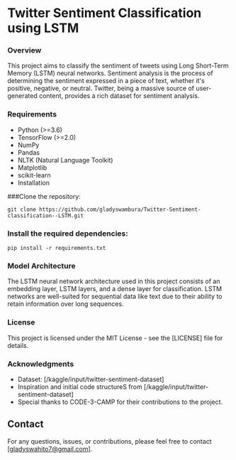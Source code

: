 # Twitter Sentiment Classification using LSTM
### Overview
This project aims to classify the sentiment of tweets using Long Short-Term Memory (LSTM) neural networks. Sentiment analysis is the process of determining the sentiment expressed in a piece of text, whether it's positive, negative, or neutral. Twitter, being a massive source of user-generated content, provides a rich dataset for sentiment analysis.

### Requirements
- Python (>=3.6)
- TensorFlow (>=2.0)
- NumPy
- Pandas
- NLTK (Natural Language Toolkit)
- Matplotlib
- scikit-learn
- Installation

###Clone the repository:
``` 
git clone https://github.com/gladyswambura/Twitter-Sentiment-classification--LSTM.git

```
### Install the required dependencies:
```
pip install -r requirements.txt

```

### Model Architecture
The LSTM neural network architecture used in this project consists of an embedding layer, LSTM layers, and a dense layer for classification. LSTM networks are well-suited for sequential data like text due to their ability to retain information over long sequences.

### License
This project is licensed under the MIT License - see the [LICENSE] file for details.

### Acknowledgments
- Dataset: [/kaggle/input/twitter-sentiment-dataset]
- Inspiration and initial code structureS from [/kaggle/input/twitter-sentiment-dataset]
- Special thanks to CODE-3-CAMP for their contributions to the project.

## Contact
For any questions, issues, or contributions, please feel free to contact [gladyswahito7@gmail.com].
